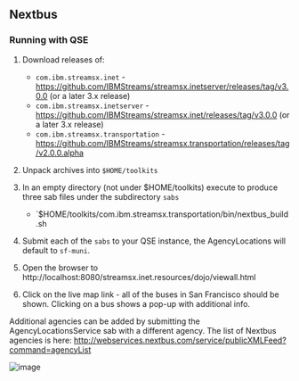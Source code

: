## Nextbus

### Running with QSE

1. Download releases of:
    * `com.ibm.streamsx.inet`  - https://github.com/IBMStreams/streamsx.inetserver/releases/tag/v3.0.0 (or a later 3.x release)
    * `com.ibm.streamsx.inetserver` - https://github.com/IBMStreams/streamsx.inet/releases/tag/v3.0.0 (or a later 3.x release)
    * `com.ibm.streamsx.transportation` - https://github.com/IBMStreams/streamsx.transportation/releases/tag/v2.0.0.alpha
1. Unpack archives into `$HOME/toolkits`
1. In an empty directory (not under $HOME/toolkits) execute to produce three sab files under the subdirectory `sabs`
    * `$HOME/toolkits/com.ibm.streamsx.transportation/bin/nextbus_build.sh
1. Submit each of the `sabs` to your QSE instance, the AgencyLocations will default to `sf-muni`.

1. Open the browser to http://localhost:8080/streamsx.inet.resources/dojo/viewall.html
1. Click on the live map link - all of the buses in San Francisco should be shown. Clicking on a bus shows a pop-up with additional info.

Additional agencies can be added by submitting the AgencyLocationsService sab with a different agency.
The list of Nextbus agencies is here: http://webservices.nextbus.com/service/publicXMLFeed?command=agencyList

![image](https://user-images.githubusercontent.com/3769612/50355418-7b1c3e00-0503-11e9-8723-56bcab9e9965.png)
